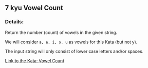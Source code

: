 ## 7 kyu Vowel Count

### Details:  
Return the number (count) of vowels in the given string.

We will consider ```a, e, i, o, u``` as vowels for this Kata (but not y).

The input string will only consist of lower case letters and/or spaces.


[Link to the Kata: Vowel Count](https://www.codewars.com/kata/54ff3102c1bad923760001f3/csharp)